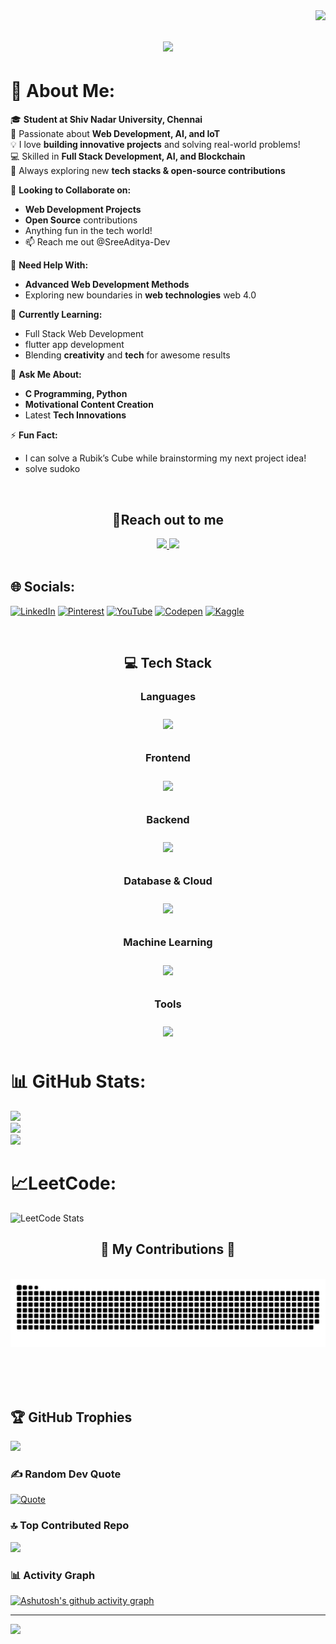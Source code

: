 <img align="right" src="https://visitor-badge.laobi.icu/badge?page_id=SreeAditya-Dev" />

<h1 align="center">
  <img src="https://readme-typing-svg.herokuapp.com?font=Viga&size=40&center=true&vCenter=true&pause=1000&color=F7F400&width=500&height=80&lines=Hi+Everyone+!%F0%9F%91%8B;I'm+Sree+Aditya+Velmurugan" />
</h1>

# 🌟 About Me:

🎓 **Student at Shiv Nadar University, Chennai**  
🚀 Passionate about **Web Development, AI, and IoT**  
💡 I love **building innovative projects** and solving real-world problems!  
💻 Skilled in **Full Stack Development, AI, and Blockchain**  
🎯 Always exploring new **tech stacks & open-source contributions**

👯 **Looking to Collaborate on:**
- **Web Development Projects**
- **Open Source** contributions
- Anything fun in the tech world!
- 📫 Reach me out @SreeAditya-Dev

🤝 **Need Help With:**
- **Advanced Web Development Methods**
- Exploring new boundaries in **web technologies** web 4.0

🌱 **Currently Learning:**
- Full Stack Web Development
- flutter app development
- Blending **creativity** and **tech** for awesome results

💬 **Ask Me About:**
- **C Programming, Python**
- **Motivational Content Creation**
- Latest **Tech Innovations**

⚡ **Fun Fact:**
- I can solve a Rubik’s Cube while brainstorming my next project idea!
- solve sudoko

<br>

<h2 align="center"> 📧Reach out to me</h2>
<div align="center"> 
  <a href="mailto:sreeaditya24110041@snuchennai.edu.in">
    <img src="https://img.shields.io/badge/Gmail-333333?style=for-the-badge&logo=gmail&logoColor=red" />
  </a>
  <a href="https://hgg.pythonanywhere.com/" target="_blank">
     <img src="https://img.shields.io/badge/Portfolio-FF5722?style=for-the-badge&logo=todoist&logoColor=white" target="_blank" /> <!-- sqlite, safari, google-chrome are other good icon options -->
  </a>
</div>
<br>

## 🌐 Socials:
[![LinkedIn](https://img.shields.io/badge/LinkedIn-%230077B5.svg?style=for-the-badge&logo=linkedin&logoColor=white)](https://linkedin.com/in/v-sree-aditya) 
[![Pinterest](https://img.shields.io/badge/Pinterest-%23E60023.svg?style=for-the-badge&logo=Pinterest&logoColor=white)](https://pinterest.com/adityavelmurugan) 
[![YouTube](https://img.shields.io/badge/YouTube-%23FF0000.svg?style=for-the-badge&logo=YouTube&logoColor=white)](https://youtube.com/@CreativeScript7421) 
[![Codepen](https://img.shields.io/badge/Codepen-000000?style=for-the-badge&logo=codepen&logoColor=white)](https://codepen.io/Developer_Sree) 
[![Kaggle](https://img.shields.io/badge/Kaggle-20BEFF?style=for-the-badge&logo=Kaggle&logoColor=white)](https://www.kaggle.com/quantumminds06) 

<br>

<h2 align="center">💻 Tech Stack</h2>

<div align="center">
  <h3>Languages</h3>
  <img src="https://skillicons.dev/icons?i=c,cpp,python,javascript,dart,powershell" style="margin: 10px;" />
  
  <h3>Frontend</h3>
  <img src="https://skillicons.dev/icons?i=html,css,tailwind,react,angular,nextjs,flutter" style="margin: 10px;" />
  
  <h3>Backend</h3>
  <img src="https://skillicons.dev/icons?i=nodejs,express,nestjs,django,flask" style="margin: 10px;" />
  
  <h3>Database & Cloud</h3>
  <img src="https://skillicons.dev/icons?i=postgres,mysql,mongodb,supabase,firebase,prisma,azure,vercel" style="margin: 10px;" />
  
  <h3>Machine Learning</h3>
  <img src="https://skillicons.dev/icons?i=pytorch,tensorflow" style="margin: 10px;" />
  
  <h3>Tools</h3>
  <img src="https://skillicons.dev/icons?i=git,github,linux,figma,githubactions" style="margin: 10px;" />
</div>

# 📊 GitHub Stats:
![](https://github-readme-stats.vercel.app/api?username=SreeAditya-Dev&theme=radical&hide_border=false&include_all_commits=true&count_private=true)<br/>
![](https://github-readme-streak-stats.herokuapp.com/?user=SreeAditya-Dev&theme=radical&hide_border=false)<br/>
![](https://github-readme-stats.vercel.app/api/top-langs/?username=SreeAditya-Dev&theme=radical&hide_border=false&include_all_commits=true&count_private=true&layout=compact)

# 📈LeetCode:
![LeetCode Stats](https://leetcard.jacoblin.cool/SREE_2006?theme=radical&font=Share%20Tech&ext=activity)

<div align="center">
  <h2>🐍 My Contributions 🐍</h2>
  <br>
  <img alt="snake eating my contributions" src="https://raw.githubusercontent.com/salesp07/salesp07/output/github-contribution-grid-snake.svg" />
  
  <br/><br/><br/>
</div>

## 🏆 GitHub Trophies
![](https://github-profile-trophy.vercel.app/?username=SreeAditya-Dev&theme=radical&no-frame=false&no-bg=true&margin-w=4)

### ✍️ Random Dev Quote
[![Quote](https://quotes-github-readme.vercel.app/api?quote=A%20smooth%20sea%20never%20made%20a%20skilled%20sailor.&type=horizontal&theme=tokyonight)](https://quotes-github-readme.vercel.app)


### 🔝 Top Contributed Repo
![](https://github-contributor-stats.vercel.app/api?username=SreeAditya-Dev&limit=5&theme=dark&combine_all_yearly_contributions=true)

### 📊 Activity Graph
[![Ashutosh's github activity graph](https://github-readme-activity-graph.vercel.app/graph?username=SreeAditya-Dev&bg_color=f0d6f5&color=000000&line=ff0059&point=000000&area=true&hide_border=true)](https://github.com/ashutosh00710/github-readme-activity-graph)

---
[![](https://visitcount.itsvg.in/api?id=SreeAditya-Dev&icon=2&color=5)](https://visitcount.itsvg.in)

<!-- Proudly created with GPRM ( https://gprm.itsvg.in ) -->

